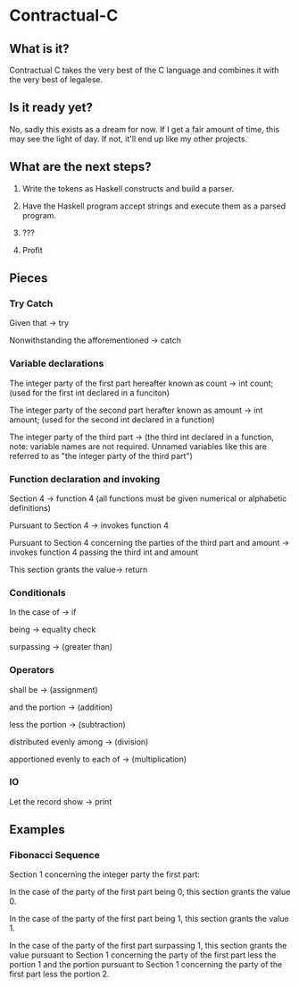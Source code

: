 # Contractual-C
## What is it?
Contractual C takes the very best of the C language and combines it with the very best of legalese.

## Is it ready yet?
No, sadly this exists as a dream for now. If I get a fair amount of time, this may see the light of day. If not, it'll end up like my other projects.

## What are the next steps?
1. Write the tokens as Haskell constructs and build a parser.

2. Have the Haskell program accept strings and execute them as a parsed program.

3. ???

4. Profit

## Pieces
### Try Catch
Given that -> try

Nonwithstanding the afforementioned -> catch

### Variable declarations
The integer party of the first part hereafter known as count -> int count; (used for the first int declared in a funciton)

The integer party of the second part herafter known as amount -> int amount; (used for the second int declared in a function)

The integer party of the third part -> (the third int declared in a function, note: variable names are not required. Unnamed variables like this are referred to as "the integer party of the third part")

### Function declaration and invoking
Section 4 -> function 4 (all functions must be given numerical or alphabetic definitions)

Pursuant to Section 4 -> invokes function 4

Pursuant to Section 4 concerning the parties of the third part and amount -> invokes function 4 passing the third int and amount

This section grants the value-> return

### Conditionals
In the case of -> if

being -> equality check

surpassing -> (greater than)

### Operators
shall be ->  (assignment)

and the portion -> (addition)

less the portion -> (subtraction)

distributed evenly among -> (division)

apportioned evenly to each of -> (multiplication)

### IO
Let the record show -> print

## Examples
### Fibonacci Sequence
Section 1 concerning the integer party the first part:

In the case of the party of the first part being 0, this section grants the value 0.

In the case of the party of the first part being 1, this section grants the value 1.

In the case of the party of the first part surpassing 1, this section grants the value pursuant to Section 1 concerning the party of the first part less the portion 1 and the portion pursuant to Section 1 concerning the party of the first part less the portion 2.

